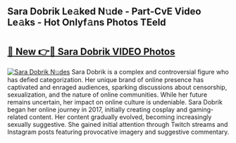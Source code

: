 ## Sara Dobrik Le𝚊ked N𝚞de - Part-CvE Video Le𝚊ks - Hot Onlyf𝚊ns Photos TEeld

# <h2><a href="http://ac31559.deff.icu/?id=Sara+Dobrik">🔗 New 👉🔴 Sara Dobrik VIDEO Photos</a></h2>

[![Sara Dobrik N𝚞des](https://i.imgur.com/rIISA9y.gif)](http://ac31559.deff.icu/?id=Sara+Dobrik)
Sara Dobrik is a complex and controversial figure who has defied categorization. Her unique brand of online presence has captivated and enraged audiences, sparking discussions about censorship, sexualization, and the nature of online communities. While her future remains uncertain, her impact on online culture is undeniable. Sara Dobrik began her online journey in 2017, initially creating cosplay and gaming-related content. Her content gradually evolved, becoming increasingly sexually suggestive. She gained initial attention through Twitch streams and Instagram posts featuring provocative imagery and suggestive commentary.
